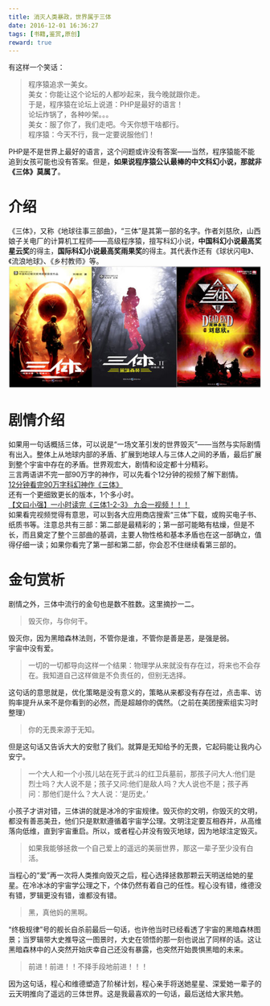 ```yaml
---
title: 消灭人类暴政，世界属于三体  
date: 2016-12-01 16:36:27  
tags: [书籍,鉴赏,原创]  
reward: true  
---
```


有这样一个笑话：  

>程序猿追求一美女。  
美女：你能让这个论坛的人都吵起来，我今晚就跟你走。  
于是，程序猿在论坛上说道：PHP是最好的语言！   
论坛炸锅了，各种吵架。。。  
美女：服了你了，我们走吧。今天你想干啥都行。  
程序猿：今天不行，我一定要说服他们！

PHP是不是世界上最好的语言，这个问题或许没有答案——当然，程序猿能不能追到女孩可能也没有答案。但是，**如果说程序猿公认最棒的中文科幻小说，那就非《三体》莫属了**。  

<!--more-->

# 介绍
《三体》，又称《地球往事三部曲》，“三体”是其第一部的名字。作者刘慈欣，山西娘子关电厂的计算机工程师——高级程序猿，擅写科幻小说，**中国科幻小说最高奖星云奖**的得主，**国际科幻小说最高奖雨果奖**的得主。其代表作还有《球状闪电》、《流浪地球》、《乡村教师》等。  
![](../../qiniu/static/images/消灭人类暴政，世界属于三体/cover.jpg)  
# 剧情介绍
如果用一句话概括三体，可以说是“一场文革引发的世界毁灭”——当然与实际剧情有出入。整体上从地球内部的矛盾、扩展到地球人与三体人之间的矛盾，最后扩展到整个宇宙中存在的矛盾。世界观宏大，剧情和设定都十分精彩。  
三言两语讲不完一部90万字的神作，可以先看个12分钟的视频了解下剧情。  
[12分钟看完90万字科幻神作《三体》](https://v.qq.com/x/page/m0164hagtx4.html)  
还有一个更细致更长的版本，1个多小时。  
[【文曰小强】一小时读完《三体1-2-3》 九合一视频！！！](http://v.youku.com/v_show/id_XMTcxNTI5ODU0MA==.html)  
如果看完视频觉得有意思，可以到各大应用商店搜索“三体”下载，或购买电子书、纸质书等。注意总共有三部：第二部是最精彩的；第一部可能略有枯燥，但是不长，而且奠定了整个三部曲的基调，主要人物性格和基本矛盾也在这一部确立，值得仔细一读；如果你看完了第一部和第二部，你会忍不住继续看第三部的。  
# 金句赏析
剧情之外，三体中流行的金句也是数不胜数。这里摘抄一二。  
>毁灭你，与你何干。  

毁灭你，因为黑暗森林法则，不管你是谁，不管你是善是恶，是强是弱。  
宇宙中没有爱。  

>一切的一切都导向这样一个结果：物理学从来就没有存在过，将来也不会存在。我知道自己这样做是不负责任的，但别无选择。  

这句话的意思就是，优化策略是没有意义的，策略从来都没有存在过，点击率、访购率提升从来不是你看到的必然，而是超越你的偶然。（之前在美团搜索组实习时整理）  

>你的无畏来源于无知。  

但是这句话又告诉大大的安慰了我们。就算是无知给予的无畏，它起码能让我内心安宁。   

>一个大人和一个小孩儿站在死于武斗的红卫兵墓前，那孩子问大人:他们是烈士吗？大人说不是；孩子又问:他们是敌人吗？大人说也不是；孩子再问：那他们是什么？大人说：‘是历史。’  

小孩子才讲对错，三体讲的就是冰冷的宇宙规律。毁灭你的文明，你毁灭的文明，都没有善恶美丑，他们只是默默遵循着宇宙学公理。文明注定要互相吞并，从高维落向低维，直到宇宙重启。所以，或者程心并没有毁灭地球，因为地球注定毁灭。  

>如果我能够拯救一个自己爱上的遥远的美丽世界，那这一辈子至少没有白活。  

当程心的“爱”再一次将人类推向毁灭之后，程心选择拯救那颗云天明送给她的星星。在冷冰冰的宇宙学公理之下，个体仍然有着自己的任性。程心没有错，维德没有错，罗辑更没有错，谁都没有错。  

>黑，真他妈的黑啊。  

“终极规律”号的舰长自杀前最后一句话，也许他当时已经看透了宇宙的黑暗森林图景；当罗辑带大史推导这一图景时，大史在领悟的那一刻也说出了同样的话。这让黑暗森林中的人突然开始庆幸自己还没有暴露，也突然开始畏惧黑暗的未来。  

>前进！前进！！不择手段地前进！！！  

因为这句话，程心和维德塑造了阶梯计划，程心亲手将送她星星、深爱她一辈子的云天明推向了遥远的三体世界。这是我最喜欢的一句话，最后送给大家共勉。  
